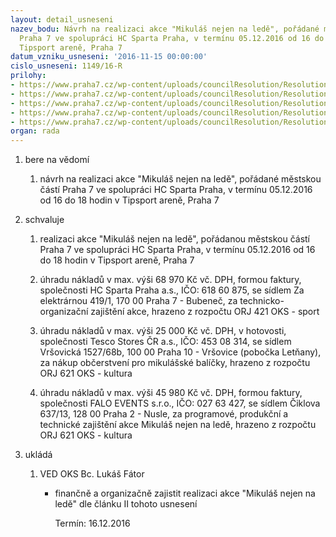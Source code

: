 ```yaml
---
layout: detail_usneseni
nazev_bodu: Návrh na realizaci akce "Mikuláš nejen na ledě", pořádané městskou částí
  Praha 7 ve spolupráci HC Sparta Praha, v termínu 05.12.2016 od 16 do 18 hodin v
  Tipsport areně, Praha 7
datum_vzniku_usneseni: '2016-11-15 00:00:00'
cislo_usneseni: 1149/16-R
prilohy:
- https://www.praha7.cz/wp-content/uploads/councilResolution/Resolutions/28361/export/D_Mikulasnejennalede_V~134163.docx
- https://www.praha7.cz/wp-content/uploads/councilResolution/Resolutions/28361/export/MikulasPraha72016_HC~134162.pdf
- https://www.praha7.cz/wp-content/uploads/councilResolution/Resolutions/28361/export/FALO_TZ2016054_MikulasPraha7~134161.pdf
- https://www.praha7.cz/wp-content/uploads/councilResolution/Resolutions/28361/export/Zapis_11_jednani_KK_ze_dne_07_11_2016~134160.pdf
- https://www.praha7.cz/wp-content/uploads/councilResolution/Resolutions/28361/export/export~297357.pdf
organ: rada
---
```

<ol id="urzList" class="urzList_view"><li id="" class="urzClass1"><span name="1">bere na vědomí</span><ol class="urzOlClass"><li style="text-align: left;" id="" class="urzClass2"><span><p>návrh na realizaci akce "Mikuláš nejen na ledě", pořádané městskou částí Praha 7 ve spolupráci HC Sparta Praha, v termínu 05.12.2016 od 16 do 18 hodin v Tipsport areně, Praha 7</p></span></li></ol></li><li id="" class="urzClass1"><span name="24">schvaluje</span><ol class="urzOlClass"><li style="text-align: left;" id="" class="urzClass2"><span><p>realizaci akce "Mikuláš nejen na ledě", pořádanou městskou částí Praha 7 ve spolupráci HC Sparta Praha, v termínu 05.12.2016 od 16 do 18 hodin v Tipsport areně, Praha 7</p></span></li><li style="text-align: left;" id="" class="urzClass2"><span><p>úhradu nákladů v max. výši 68 970 Kč vč. DPH, formou faktury, společnosti HC Sparta Praha a.s., IČO: 618 60 875, se sídlem Za elektrárnou 419/1, 170 00 Praha 7 - Bubeneč, za technicko-organizační zajištění akce, hrazeno z rozpočtu ORJ 421 OKS - sport<br></p></span></li><li style="text-align: left;" id="" class="urzClass2"><span><p>úhradu nákladů v max. výši 25 000 Kč vč. DPH, v hotovosti, společnosti Tesco Stores ČR a.s., IČO: 453 08 314, se sídlem Vršovická 1527/68b, 100 00 Praha 10 - Vršovice (pobočka Letňany), za nákup občerstvení pro mikulášské balíčky, hrazeno z rozpočtu ORJ 621 OKS - kultura</p></span></li><li style="text-align: left;" id="" class="urzClass2"><span><p>úhradu nákladů v max. výši 45 980 Kč vč. DPH, formou faktury, společnosti FALO EVENTS s.r.o., IČO: 027 63 427, se sídlem Čiklova 637/13, 128 00 Praha 2 - Nusle, za programové, produkční a technické zajištění akce Mikuláš nejen na ledě, hrazeno z rozpočtu ORJ 621 OKS - kultura</p></span></li></ol></li><li class="urzClass1" id="urzUkoly"><span name="1">ukládá</span><ol class="urzOlClass"><li class="urzClass2"><span><p>VED OKS Bc. Lukáš Fátor</p></span><ul class="urzUlClass"><li class="urzClass3"><span><p>finančně a organizačně zajistit realizaci akce "Mikuláš nejen na ledě" dle článku II tohoto usnesení</p></span><span class="urzUkolTermin">  Termín:&nbsp;16.12.2016</span></li></ul></li></ol></li></ol>
